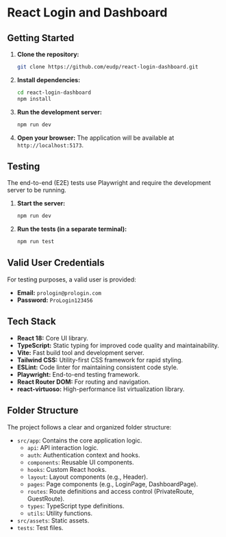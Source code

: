 # React Login and Dashboard

## Getting Started

1. **Clone the repository:**

   ```bash
   git clone https://github.com/eudp/react-login-dashboard.git
   ```

2. **Install dependencies:**

   ```bash
   cd react-login-dashboard
   npm install
   ```

3. **Run the development server:**

   ```bash
   npm run dev
   ```

4. **Open your browser:** The application will be available at `http://localhost:5173`.

## Testing

The end-to-end (E2E) tests use Playwright and require the development server to be running.

1. **Start the server:**

   ```bash
   npm run dev
   ```

2. **Run the tests (in a separate terminal):**
   ```bash
   npm run test
   ```

## Valid User Credentials

For testing purposes, a valid user is provided:

- **Email:** `prologin@prologin.com`
- **Password:** `ProLogin123456`

## Tech Stack

- **React 18:** Core UI library.
- **TypeScript:** Static typing for improved code quality and maintainability.
- **Vite:** Fast build tool and development server.
- **Tailwind CSS:** Utility-first CSS framework for rapid styling.
- **ESLint:** Code linter for maintaining consistent code style.
- **Playwright:** End-to-end testing framework.
- **React Router DOM:** For routing and navigation.
- **react-virtuoso:** High-performance list virtualization library.

## Folder Structure

The project follows a clear and organized folder structure:

- `src/app`: Contains the core application logic.
  - `api`: API interaction logic.
  - `auth`: Authentication context and hooks.
  - `components`: Reusable UI components.
  - `hooks`: Custom React hooks.
  - `layout`: Layout components (e.g., Header).
  - `pages`: Page components (e.g., LoginPage, DashboardPage).
  - `routes`: Route definitions and access control (PrivateRoute, GuestRoute).
  - `types`: TypeScript type definitions.
  - `utils`: Utility functions.
- `src/assets`: Static assets.
- `tests`: Test files.
